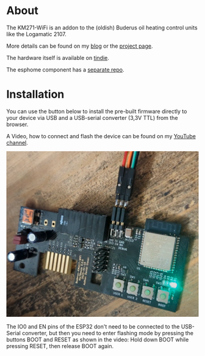 # About

The KM271-WiFi is an addon to the (oldish) Buderus oil heating control units like the Logamatic 2107.

More details can be found on my [blog](https://the78mole.de/reverse-engineering-the-buderus-km217/) or the [project page](https://the78mole.de/projects/km271-wifi-howto/).

The hardware itself is available on [tindie](https://www.tindie.com/products/24664/).

The esphome component has a [separate repo](https://github.com/the78mole/esphome_components).

# Installation

You can use the button below to install the pre-built firmware directly to your device via USB and a USB-serial converter (3,3V TTL) from the browser.

<esp-web-install-button manifest="firmware/km271-for-friends.manifest.json"></esp-web-install-button>

A Video, how to connect and flash the device can be found on my [YouTube channel](https://youtu.be/h_pQlpXaQ1I).

<img src="img/KM271-connected.png" alt="KM271-WiFi Flashing Setup" style="max-width: 100%; height: auto;">

The IO0 and EN pins of the ESP32 don't need to be connected to the USB-Serial converter, but then you need to enter flashing mode by pressing the buttons BOOT and RESET as shown in the video: Hold down BOOT while pressing RESET, then release BOOT again.


<script type="module" src="https://unpkg.com/esp-web-tools@10/dist/web/install-button.js?module"></script>
